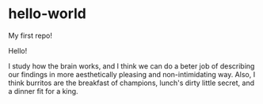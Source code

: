 # hello-world
My first repo!

Hello!

I study how the brain works, and I think we can do a beter job of describing our findings in more aesthetically pleasing and non-intimidating way.
Also, I think burritos are the breakfast of champions, lunch's dirty little secret, and a dinner fit for a king.

